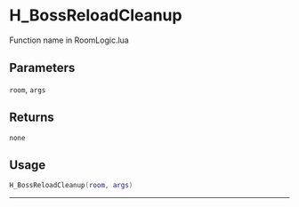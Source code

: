 # H_BossReloadCleanup
Function name in RoomLogic.lua
## Parameters
`room`, `args`
## Returns
`none`
## Usage
```lua
H_BossReloadCleanup(room, args)
```
---
